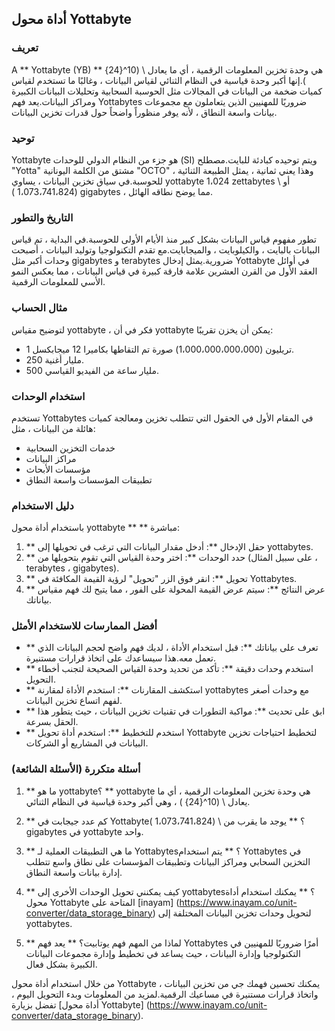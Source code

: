 ## أداة محول Yottabyte

### تعريف
A ** Yottabyte (YB) ** هي وحدة تخزين المعلومات الرقمية ، أي ما يعادل \ (10^{24} \).إنها أكبر وحدة قياسية في النظام الثنائي لقياس البيانات ، وغالبًا ما تستخدم لقياس كميات ضخمة من البيانات في المجالات مثل الحوسبة السحابية وتحليلات البيانات الكبيرة ومراكز البيانات.يعد فهم Yottabytes ضروريًا للمهنيين الذين يتعاملون مع مجموعات بيانات واسعة النطاق ، لأنه يوفر منظوراً واضحاً حول قدرات تخزين البيانات.

### توحيد
Yottabyte هو جزء من النظام الدولي للوحدات (SI) ويتم توحيده كبادئة للبايت.مصطلح "Yotta" مشتق من الكلمة اليونانية "OCTO" ، وهذا يعني ثمانية ، يمثل الطبيعة الثنائية للحوسبة.في سياق تخزين البيانات ، يساوي yottabyte 1،024 zettabytes أو \ (1،073،741،824 \) gigabytes ، مما يوضح نطاقه الهائل.

### التاريخ والتطور
تطور مفهوم قياس البيانات بشكل كبير منذ الأيام الأولى للحوسبة.في البداية ، تم قياس البيانات بالبايت ، والكيلوبايت ، والميجابايت.مع تقدم التكنولوجيا وتوليد البيانات ، أصبحت وحدات أكبر مثل gigabytes و terabytes ضرورية.يمثل إدخال Yottabyte في أوائل العقد الأول من القرن العشرين علامة فارقة كبيرة في قياس البيانات ، مما يعكس النمو الأسي للمعلومات الرقمية.

### مثال الحساب
لتوضيح مقياس yottabyte ، فكر في أن yottabyte يمكن أن يخزن تقريبًا:
- 1 تريليون (1،000،000،000،000) صورة تم التقاطها بكاميرا 12 ميجابكسل.
- 250 مليار أغنية.
- 500 مليار ساعة من الفيديو القياسي.

### استخدام الوحدات
تستخدم Yottabytes في المقام الأول في الحقول التي تتطلب تخزين ومعالجة كميات هائلة من البيانات ، مثل:
- خدمات التخزين السحابية
- مراكز البيانات
- مؤسسات الأبحاث
- تطبيقات المؤسسات واسعة النطاق

### دليل الاستخدام
باستخدام أداة محول yottabyte ** ** مباشرة:
1. ** حقل الإدخال **: أدخل مقدار البيانات التي ترغب في تحويلها إلى yottabytes.
2. ** حدد الوحدات **: اختر وحدة القياس التي تقوم بتحويلها من (على سبيل المثال ، terabytes ، gigabytes).
3. ** تحويل **: انقر فوق الزر "تحويل" لرؤية القيمة المكافئة في Yottabytes.
4. ** عرض النتائج **: سيتم عرض القيمة المحولة على الفور ، مما يتيح لك فهم مقياس بياناتك.

### أفضل الممارسات للاستخدام الأمثل
- ** تعرف على بياناتك **: قبل استخدام الأداة ، لديك فهم واضح لحجم البيانات الذي تعمل معه.هذا سيساعدك على اتخاذ قرارات مستنيرة.
- ** استخدم وحدات دقيقة **: تأكد من تحديد وحدة القياس الصحيحة لتجنب أخطاء التحويل.
- ** استكشف المقارنات **: استخدم الأداة لمقارنة yottabytes مع وحدات أصغر لفهم اتساع تخزين البيانات.
- ** ابق على تحديث **: مواكبة التطورات في تقنيات تخزين البيانات ، حيث يتطور هذا الحقل بسرعة.
- ** استخدم للتخطيط **: استخدم أداة تحويل Yottabyte لتخطيط احتياجات تخزين البيانات في المشاريع أو الشركات.

### أسئلة متكررة (الأسئلة الشائعة)

1. ** ما هو yottabyte؟ **
yottabyte هي وحدة تخزين المعلومات الرقمية ، أي ما يعادل \ (10^{24} \) ، وهي أكبر وحدة قياسية في النظام الثنائي.

2. ** كم عدد جيجابت في Yottabyte؟ **
يوجد ما يقرب من \ (1،073،741،824 \) gigabytes في yottabyte واحد.

3. ** ما هي التطبيقات العملية لـ Yottabytes؟ **
يتم استخدام Yottabytes في التخزين السحابي ومراكز البيانات وتطبيقات المؤسسات على نطاق واسع تتطلب إدارة بيانات واسعة النطاق.

4. ** كيف يمكنني تحويل الوحدات الأخرى إلى yottabytes؟ **
يمكنك استخدام أداة محول Yottabyte المتاحة على [inayam] (https://www.inayam.co/unit-converter/data_storage_binary) لتحويل وحدات تخزين البيانات المختلفة إلى yottabytes.

5. ** لماذا من المهم فهم يوتابيت؟ **
يعد فهم Yottabytes أمرًا ضروريًا للمهنيين في التكنولوجيا وإدارة البيانات ، حيث يساعد في تخطيط وإدارة مجموعات البيانات الكبيرة بشكل فعال.

من خلال استخدام أداة محول Yottabyte ، يمكنك تحسين فهمك جي من تخزين البيانات واتخاذ قرارات مستنيرة في مساعيك الرقمية.لمزيد من المعلومات وبدء التحويل اليوم ، تفضل بزيارة [أداة محول Yottabyte] (https://www.inayam.co/unit-converter/data_storage_binary).